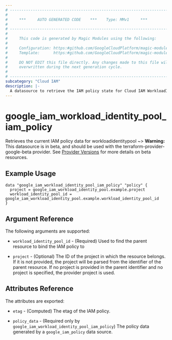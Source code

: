 ```yaml
---
# ----------------------------------------------------------------------------
#
#     ***     AUTO GENERATED CODE    ***    Type: MMv1     ***
#
# ----------------------------------------------------------------------------
#
#     This code is generated by Magic Modules using the following:
#
#     Configuration: https:#github.com/GoogleCloudPlatform/magic-modules/tree/main/mmv1/products/iambeta/WorkloadIdentityPool.yaml
#     Template:      https:#github.com/GoogleCloudPlatform/magic-modules/tree/main/mmv1/templates/terraform/datasource_iam.html.markdown.tmpl
#
#     DO NOT EDIT this file directly. Any changes made to this file will be
#     overwritten during the next generation cycle.
#
# ----------------------------------------------------------------------------
subcategory: "Cloud IAM"
description: |-
  A datasource to retrieve the IAM policy state for Cloud IAM WorkloadIdentityPool
---
```



# google_iam_workload_identity_pool_iam_policy

Retrieves the current IAM policy data for workloadidentitypool
~> **Warning:** This datasource is in beta, and should be used with the terraform-provider-google-beta provider.
See [Provider Versions](https://terraform.io/docs/providers/google/guides/provider_versions.html) for more details on beta resources.


## Example Usage


```hcl
data "google_iam_workload_identity_pool_iam_policy" "policy" {
  project = google_iam_workload_identity_pool.example.project
  workload_identity_pool_id = google_iam_workload_identity_pool.example.workload_identity_pool_id
}
```

## Argument Reference

The following arguments are supported:

* `workload_identity_pool_id` - (Required) Used to find the parent resource to bind the IAM policy to

* `project` - (Optional) The ID of the project in which the resource belongs.
    If it is not provided, the project will be parsed from the identifier of the parent resource. If no project is provided in the parent identifier and no project is specified, the provider project is used.

## Attributes Reference

The attributes are exported:

* `etag` - (Computed) The etag of the IAM policy.

* `policy_data` - (Required only by `google_iam_workload_identity_pool_iam_policy`) The policy data generated by
  a `google_iam_policy` data source.
